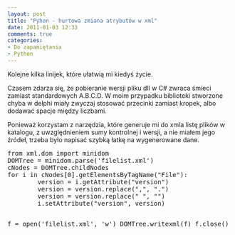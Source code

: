 ```yaml
---
layout: post
title: "Pyhon - hurtowa zmiana atrybutów w xml"
date: 2011-01-03 12:33
comments: true
categories:
- Do zapamiętania
- Python
---
```

<p>Kolejne kilka linijek, które ułatwią mi kiedyś życie.</p>
<p>Czasem zdarza się, że pobieranie wersji pliku dll w C# zwraca śmieci zamiast standardowych A.B.C.D. W moim przypadku biblioteki stworzone chyba w delphi miały zwyczaj stosować przecinki zamiast kropek, albo dodawać spacje między liczbami.</p>
<p>Ponieważ korzystam z narzędzia, które generuje mi do xmla listę plików w katalogu, z uwzględnieniem sumy kontrolnej i wersji, a nie miałem jego źródeł, trzeba było napisać szybką łatkę na wygenerowane dane.</p>
<p></p>
<pre>
from xml.dom import minidom
DOMTree = minidom.parse('filelist.xml')
cNodes = DOMTree.childNodes
for i in cNodes[0].getElementsByTagName("File"):
        version = i.getAttribute("version")
        version = version.replace(",", ".")
        version = version.replace(" ", "")
        i.setAttribute("version", version)

f = open('filelist.xml', 'w')
DOMTree.writexml(f)
f.close()
</pre>
<p></p>
		